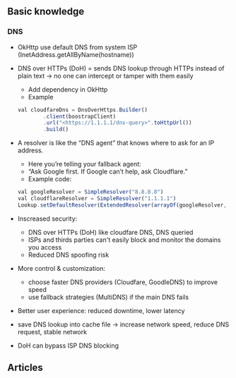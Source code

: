 ## Basic knowledge

### DNS

- OkHttp use default DNS from system ISP (InetAddress.getAllByName(hostname))
- DNS over HTTPs (DoH) = sends DNS lookup through HTTPs instead of plain text -> no one can intercept or tamper with them easily
    - Add dependency in OkHttp
    - Example
    
    ```jsx
    val cloudfareDns = DnsOverHttps.Builder()
    		.client(boostrapClient)
    		.url("<https://1.1.1.1/dns-query>".toHttpUrl())
    		.build()
    ```
    
- A resolver is like the “DNS agent” that knows where to ask for an IP address.
    - Here you’re telling your fallback agent:
    - “Ask Google first. If Google can’t help, ask Cloudflare.”
    - Example code:
    
    ```jsx
    val googleResolver = SimpleResolver("8.8.8.8")
    val cloudflareResolver = SimpleResolver("1.1.1.1")
    Lookup.setDefaultResolver(ExtendedResolver(arrayOf(googleResolver, cloudflareResolver)))
    ```
    
- Inscreased security:
    - DNS over HTTPs (DoH) like cloudfare DNS, DNS queried
    - ISPs and thirds parties can't easily block and monitor the domains you access
    - Reduced DNS spoofing risk
- More control & customization:
    - choose faster DNS providers (Cloudfare, GoodleDNS) to improve speed
    - use fallback strategies (MultiDNS) if the main DNS fails
- Better user experience: reduced downtime, lower latency
- save DNS lookup into cache file -> increase network speed, reduce DNS request, stable network
- DoH can  bypass ISP DNS blocking

## Articles